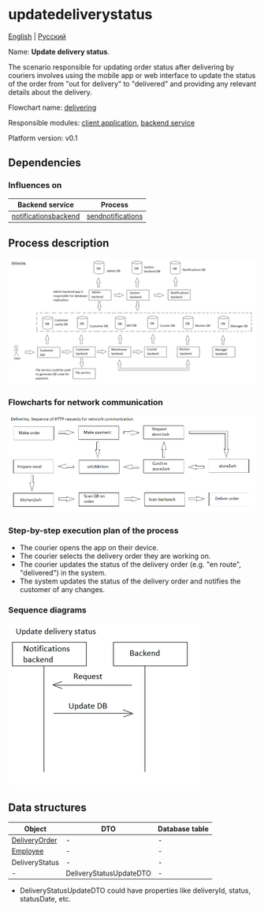 # updatedeliverystatus

[English](updatedeliverystatus.md) | [Русский](updatedeliverystatus.ru.md)

Name: **Update delivery status**.

The scenario responsible for updating order status after delivering by couriers involves using the mobile app or web interface to update the status of the order from "out for delivery" to "delivered" and providing any relevant details about the delivery.

Flowchart name: [delivering](../../flowchartsteps/delivering/README.md)

Responsible modules: [client application](../../frontend/courierclient.md), [backend service](../../backend/courierbackend.md)

Platform version: v0.1

## Dependencies

### Influences on

| Backend service | Process |
| --- | ---- |
| [notificationsbackend](../../backend/notificationsbackend.md) | [sendnotifications](../notificationsbackend/sendnotifications.md) |

## Process description

![delivering_overall](../../img/processpatterns/delivering_overall.png)

### Flowcharts for network communication

![overall.delivering](../../img/flowcharts/overall.delivering.png)

### Step-by-step execution plan of the process

- The courier opens the app on their device.
- The courier selects the delivery order they are working on.
- The courier updates the status of the delivery order (e.g. "en route", "delivered") in the system.
- The system updates the status of the delivery order and notifies the customer of any changes.

### Sequence diagrams

![courier.updatedeliverystatus](../../img/sequencediagram/courier.updatedeliverystatus.png)

## Data structures

| Object | DTO | Database table |
| --- | ---- | --- |
| [DeliveryOrder](https://github.com/alexeysp11/workflow-lib/blob/main/src/Models/Business/BusinessDocuments/DeliveryOrder.cs) | - | - |
| [Employee](https://github.com/alexeysp11/workflow-lib/blob/main/src/Models/Business/InformationSystem/Employee.cs) | - | - |
| DeliveryStatus | - | - |
| - | DeliveryStatusUpdateDTO | - |

- DeliveryStatusUpdateDTO could have properties like deliveryId, status, statusDate, etc.
